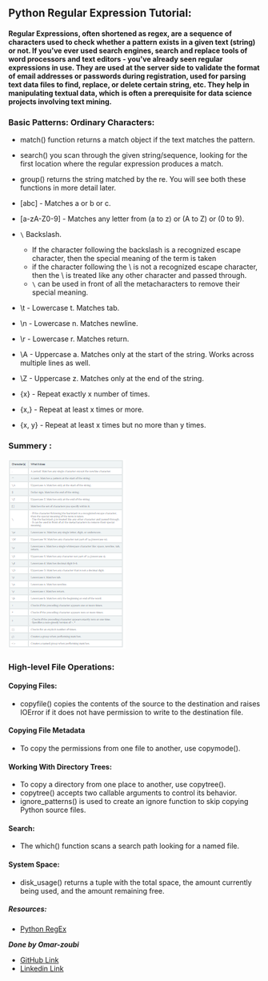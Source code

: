## Python Regular Expression Tutorial:
#### Regular Expressions, often shortened as regex, are a sequence of characters used to check whether a pattern exists in a given text (string) or not. If you've ever used search engines, search and replace tools of word processors and text editors - you've already seen regular expressions in use. They are used at the server side to validate the format of email addresses or passwords during registration, used for parsing text data files to find, replace, or delete certain string, etc. They help in manipulating textual data, which is often a prerequisite for data science projects involving text mining.
### Basic Patterns: Ordinary Characters:
- match() function returns a match object if the text matches the pattern.
- search() you scan through the given string/sequence, looking for the first location where the regular expression produces a match.
- group() returns the string matched by the re. You will see both these functions in more detail later.
- [abc] - Matches a or b or c.
- [a-zA-Z0-9] - Matches any letter from (a to z) or (A to Z) or (0 to 9).
- `\` Backslash.
    - If the character following the backslash is a recognized escape character, then the special meaning of the term is taken 
    - if the character following the \ is not a recognized escape character, then the \ is treated like any other character and passed through.
    - `\` can be used in front of all the metacharacters to remove their special meaning.

- \t - Lowercase t. Matches tab.
- \n - Lowercase n. Matches newline.
- \r - Lowercase r. Matches return.
- \A - Uppercase a. Matches only at the start of the string. Works across multiple lines as well.
- \Z - Uppercase z. Matches only at the end of the string.
- {x} - Repeat exactly x number of times.
- {x,} - Repeat at least x times or more.
- {x, y} - Repeat at least x times but no more than y times.

### Summery :
![](img/Capture.PNG)


### High-level File Operations:
#### Copying Files:
- copyfile() copies the contents of the source to the destination and raises IOError if it does not have permission to write to the destination file.
#### Copying File Metadata
- To copy the permissions from one file to another, use copymode().
#### Working With Directory Trees: 
- To copy a directory from one place to another, use copytree().
- copytree() accepts two callable arguments to control its behavior.
- ignore_patterns() is used to create an ignore function to skip copying Python source files.

#### Search:
- The which() function scans a search path looking for a named file.
#### System Space:
- disk_usage() returns a tuple with the total space, the amount currently being used, and the amount remaining free.

##### Resources:

- [Python RegEx](https://www.datacamp.com/community/tutorials/python-regular-expression-tutorial)





***Done by Omar-zoubi***
- [GitHub Link](https://github.com/Omar-zoubi)
- [Linkedin Link](https://www.linkedin.com/in/omar-alzoubi-54034bb4/)